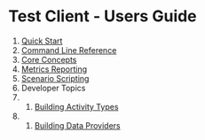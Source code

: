 # Test Client - Users Guide

1. [Quick Start](quickstart.md)
2. [Command Line Reference](command_line.md)
2. [Core Concepts](core_concepts.md)
3. [Metrics Reporting](metrics.md)
4. [Scenario Scripting](scripting.md)
7. Developer Topics
7. 1. [Building Activity Types](building_activities.md)
7. 1. [Building Data Providers](data_providers.md)

